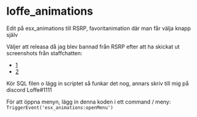 # loffe_animations
Edit på esx_animations till RSRP, favoritanimation där man får välja knapp själv

Väljer att releasa då jag blev bannad från RSRP efter att ha skickat ut screenshots från staffchatten:

- [1](https://i.gyazo.com/cbe382a92dea4664ae7abbded423ece0.png)
- [2](https://cdn.discordapp.com/attachments/406964608155254798/563619639465082880/3b379512b7302774dfb0f50eb793ac96.png)

Kör SQL filen o lägg in scriptet så funkar det nog, annars skriv till mig på discord Loffe#1111

För att öppna menyn, lägg in denna koden i ett command / meny: ```TriggerEvent('esx_animations:openMenu')```
